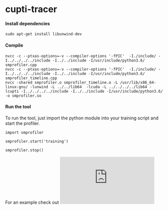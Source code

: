 # cupti-tracer

#### Install dependencies
```
sudo apt-get install libunwind-dev
```
#### Compile
```
nvcc -c --ptxas-options=-v --compiler-options '-fPIC'  -I./include/ -I../../../../include -I../../include -I/usr/include/python3.6/ smprofiler.cpp
nvcc -c --ptxas-options=-v --compiler-options '-fPIC'  -I./include/ -I../../../../include -I../../include -I/usr/include/python3.6/ smprofiler_timeline.cpp
nvcc -shared smprofiler.o smprofiler_timeline.o -L /usr/lib/x86_64-linux-gnu/ -lunwind -L ../../lib64  -lcuda -L ../../../../lib64 -lcupti -I../../../../include -I../../include -I/usr/include/python3.6/ -o smprofiler.so
```

#### Run the tool

To run the tool, just import the python module into your training script and start the profiler.
```
import smprofiler

smprofiler.start('training')

smprofiler.stop()

```
For an example check out ![train.py](https://github.com/NRauschmayr/cupti-tracer/blob/main/train.py)
